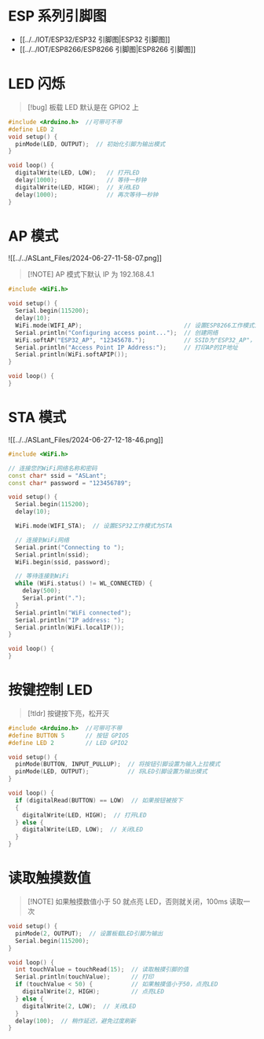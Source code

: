 # ESP 系列引脚图
-  [[../../IOT/ESP32/ESP32 引脚图|ESP32 引脚图]]
-  [[../../IOT/ESP8266/ESP8266 引脚图|ESP8266 引脚图]]
# LED 闪烁
> [!bug] 板载 LED 默认是在 GPIO2 上

```cpp
#include <Arduino.h>  //可带可不带
#define LED 2
void setup() {
  pinMode(LED, OUTPUT);  // 初始化引脚为输出模式
}

void loop() {
  digitalWrite(LED, LOW);   // 打开LED
  delay(1000);              // 等待一秒钟
  digitalWrite(LED, HIGH);  // 关闭LED
  delay(1000);              // 再次等待一秒钟
}
```
# AP 模式
![[../../ASLant_Files/2024-06-27-11-58-07.png]]

> [!NOTE] AP 模式下默认 IP 为 192.168.4.1

```cpp
#include <WiFi.h>

void setup() {
  Serial.begin(115200);
  delay(10);
  WiFi.mode(WIFI_AP);                             // 设置ESP8266工作模式为AP
  Serial.println("Configuring access point...");  // 创建网络
  WiFi.softAP("ESP32_AP", "12345678.");           // SSID为"ESP32_AP"，密码为12345678.
  Serial.println("Access Point IP Address:");     // 打印AP的IP地址
  Serial.println(WiFi.softAPIP());
}

void loop() {
}
```
# STA 模式
![[../../ASLant_Files/2024-06-27-12-18-46.png]]

```cpp
#include <WiFi.h>

// 连接您的WiFi网络名称和密码
const char* ssid = "ASLant";
const char* password = "123456789";

void setup() {
  Serial.begin(115200);
  delay(10);

  WiFi.mode(WIFI_STA);  // 设置ESP32工作模式为STA

  // 连接到WiFi网络
  Serial.print("Connecting to ");
  Serial.println(ssid);
  WiFi.begin(ssid, password);

  // 等待连接到WiFi
  while (WiFi.status() != WL_CONNECTED) {
    delay(500);
    Serial.print(".");
  }
  Serial.println("WiFi connected");
  Serial.println("IP address: ");
  Serial.println(WiFi.localIP());
}

void loop() {
}
```

# 按键控制 LED

> [!tldr] 按键按下亮，松开灭

```cpp
#include <Arduino.h>  //可带可不带
#define BUTTON 5      // 按钮 GPIO5
#define LED 2         // LED GPIO2

void setup() {
  pinMode(BUTTON, INPUT_PULLUP);  // 将按钮引脚设置为输入上拉模式
  pinMode(LED, OUTPUT);           // 将LED引脚设置为输出模式
}

void loop() {
  if (digitalRead(BUTTON) == LOW)  // 如果按钮被按下
  {
    digitalWrite(LED, HIGH);  // 打开LED
  } else {
    digitalWrite(LED, LOW);  // 关闭LED
  }
}
```
# 读取触摸数值

> [!NOTE] 如果触摸数值小于 50 就点亮 LED，否则就关闭，100ms 读取一次

```cpp
void setup() {
  pinMode(2, OUTPUT);  // 设置板载LED引脚为输出
  Serial.begin(115200);
}

void loop() {
  int touchValue = touchRead(15);  // 读取触摸引脚的值
  Serial.println(touchValue);      // 打印
  if (touchValue < 50) {           // 如果触摸值小于50，点亮LED
    digitalWrite(2, HIGH);         // 点亮LED
  } else {
    digitalWrite(2, LOW);  // 关闭LED
  }
  delay(100);  // 稍作延迟，避免过度刷新
}
```
